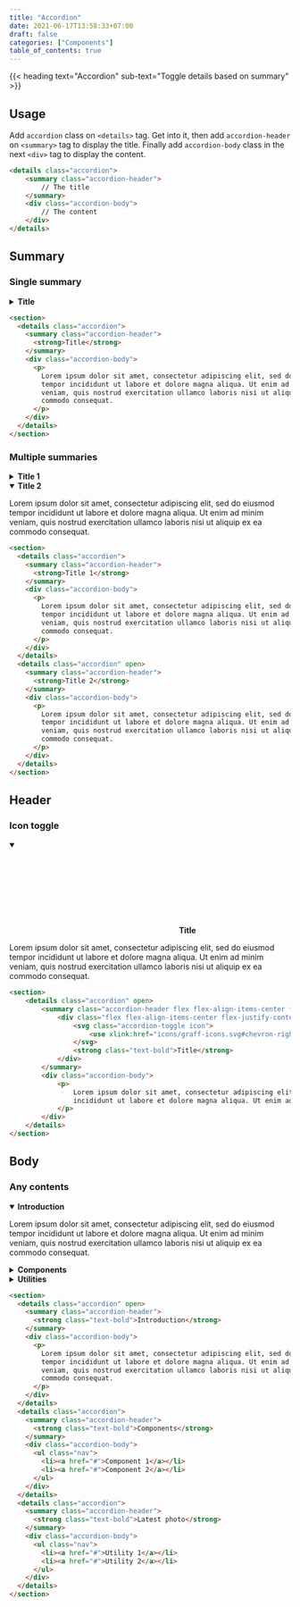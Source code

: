 ```yaml
---
title: "Accordion"
date: 2021-06-17T13:58:33+07:00
draft: false
categories: ["Components"]
table_of_contents: true
---
```


{{< heading text="Accordion" sub-text="Toggle details based on summary" >}}

## Usage

Add `accordion` class on `<details>` tag. Get into it, then add `accordion-header` on `<summary>` tag to display the title. Finally add `accordion-body` class in the next `<div>` tag to display the content.

``` html
<details class="accordion">
    <summary class="accordion-header">
        // The title
    </summary>
    <div class="accordion-body">
        // The content
    </div>
</details>
```

## Summary

### Single summary

<section>
    <details class="accordion">
        <summary class="accordion-header">
            <strong>Title</strong>
        </summary>
        <div class="accordion-body">
            <p>
                Lorem ipsum dolor sit amet, consectetur adipiscing elit, sed do eiusmod tempor
                incididunt ut labore et dolore magna aliqua. Ut enim ad minim veniam, quis nostrud exercitation ullamco laboris nisi ut aliquip ex ea commodo consequat.
            </p>
        </div>
    </details>
</section>

```html
<section>
  <details class="accordion">
    <summary class="accordion-header">
      <strong>Title</strong>
    </summary>
    <div class="accordion-body">
      <p>
        Lorem ipsum dolor sit amet, consectetur adipiscing elit, sed do eiusmod
        tempor incididunt ut labore et dolore magna aliqua. Ut enim ad minim
        veniam, quis nostrud exercitation ullamco laboris nisi ut aliquip ex ea
        commodo consequat.
      </p>
    </div>
  </details>
</section>
```

### Multiple summaries

<section>
    <details class="accordion">
        <summary class="accordion-header">
            <strong>Title 1</strong>
        </summary>
        <div class="accordion-body">
            <p>
                Lorem ipsum dolor sit amet, consectetur adipiscing elit, sed do eiusmod tempor
                incididunt ut labore et dolore magna aliqua. Ut enim ad minim veniam, quis nostrud exercitation ullamco laboris nisi ut aliquip ex ea commodo consequat.
            </p>
        </div>
    </details>
    <details class="accordion" open>
        <summary class="accordion-header">
            <strong>Title 2</strong>
        </summary>
        <div class="accordion-body">
            <p>
                Lorem ipsum dolor sit amet, consectetur adipiscing elit, sed do eiusmod tempor
                incididunt ut labore et dolore magna aliqua. Ut enim ad minim veniam, quis nostrud exercitation ullamco laboris nisi ut aliquip ex ea commodo consequat.
            </p>
        </div>
    </details>
</section>

```html
<section>
  <details class="accordion">
    <summary class="accordion-header">
      <strong>Title 1</strong>
    </summary>
    <div class="accordion-body">
      <p>
        Lorem ipsum dolor sit amet, consectetur adipiscing elit, sed do eiusmod
        tempor incididunt ut labore et dolore magna aliqua. Ut enim ad minim
        veniam, quis nostrud exercitation ullamco laboris nisi ut aliquip ex ea
        commodo consequat.
      </p>
    </div>
  </details>
  <details class="accordion" open>
    <summary class="accordion-header">
      <strong>Title 2</strong>
    </summary>
    <div class="accordion-body">
      <p>
        Lorem ipsum dolor sit amet, consectetur adipiscing elit, sed do eiusmod
        tempor incididunt ut labore et dolore magna aliqua. Ut enim ad minim
        veniam, quis nostrud exercitation ullamco laboris nisi ut aliquip ex ea
        commodo consequat.
      </p>
    </div>
  </details>
</section>
```

## Header

### Icon toggle

<section>
    <details class="accordion" open>
        <summary class="accordion-header flex flex-align-items-center flex-justify-content-start">
            <div class="flex flex-align-items-center flex-justify-content-start gap-column-small">
                <svg class="accordion-toggle icon">
                    <use xlink:href="icons/graff-icons.svg#chevron-right" />
                </svg>
                <strong class="text-bold">Title</strong>
            </div>
        </summary>
        <div class="accordion-body">
            <p>
                Lorem ipsum dolor sit amet, consectetur adipiscing elit, sed do eiusmod tempor
                incididunt ut labore et dolore magna aliqua. Ut enim ad minim veniam, quis nostrud exercitation ullamco laboris nisi ut aliquip ex ea commodo consequat.
            </p>
        </div>
    </details>
</section>

```html
<section>
    <details class="accordion" open>
        <summary class="accordion-header flex flex-align-items-center flex-justify-content-start">
            <div class="flex flex-align-items-center flex-justify-content-start gap-column-small">
                <svg class="accordion-toggle icon">
                    <use xlink:href="icons/graff-icons.svg#chevron-right" />
                </svg>
                <strong class="text-bold">Title</strong>
            </div>
        </summary>
        <div class="accordion-body">
            <p>
                Lorem ipsum dolor sit amet, consectetur adipiscing elit, sed do eiusmod tempor
                incididunt ut labore et dolore magna aliqua. Ut enim ad minim veniam, quis nostrud exercitation ullamco laboris nisi ut aliquip ex ea commodo consequat.
            </p>
        </div>
    </details>
</section>
```

## Body

### Any contents

<section>
    <details class="accordion" open>
        <summary class="accordion-header">
            <strong class="text-bold">Introduction</strong>
        </summary>
        <div class="accordion-body">
            <p>
                Lorem ipsum dolor sit amet, consectetur adipiscing elit, sed do eiusmod tempor
                incididunt ut labore et dolore magna aliqua. Ut enim ad minim veniam, quis nostrud exercitation ullamco laboris nisi ut aliquip ex ea commodo consequat.
            </p>
        </div>
    </details>
    <details class="accordion">
        <summary class="accordion-header">
            <strong class="text-bold">Components</strong>
        </summary>
        <div class="accordion-body">
            <ul class="nav">
                <li><a href="#">Component 1</a></li>
                <li><a href="#">Component 2</a></li>
            </ul>
        </div>
    </details>
    <details class="accordion">
        <summary class="accordion-header">
            <strong class="text-bold">Utilities</strong>
        </summary>
        <div class="accordion-body">
            <ul class="nav">
                <li><a href="#">Utility 1</a></li>
                <li><a href="#">Utility 2</a></li>
            </ul>
        </div>
    </details>
</section>

```html
<section>
  <details class="accordion" open>
    <summary class="accordion-header">
      <strong class="text-bold">Introduction</strong>
    </summary>
    <div class="accordion-body">
      <p>
        Lorem ipsum dolor sit amet, consectetur adipiscing elit, sed do eiusmod
        tempor incididunt ut labore et dolore magna aliqua. Ut enim ad minim
        veniam, quis nostrud exercitation ullamco laboris nisi ut aliquip ex ea
        commodo consequat.
      </p>
    </div>
  </details>
  <details class="accordion">
    <summary class="accordion-header">
      <strong class="text-bold">Components</strong>
    </summary>
    <div class="accordion-body">
      <ul class="nav">
        <li><a href="#">Component 1</a></li>
        <li><a href="#">Component 2</a></li>
      </ul>
    </div>
  </details>
  <details class="accordion">
    <summary class="accordion-header">
      <strong class="text-bold">Latest photo</strong>
    </summary>
    <div class="accordion-body">
      <ul class="nav">
        <li><a href="#">Utility 1</a></li>
        <li><a href="#">Utility 2</a></li>
      </ul>
    </div>
  </details>
</section>
```
